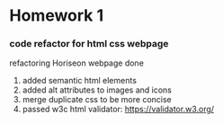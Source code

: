 # Homework 1
### code refactor for html css webpage
refactoring Horiseon webpage done

1. added semantic html elements
2. added alt attributes to images and icons
3. merge duplicate css to be more concise
4. passed w3c html validator: https://validator.w3.org/